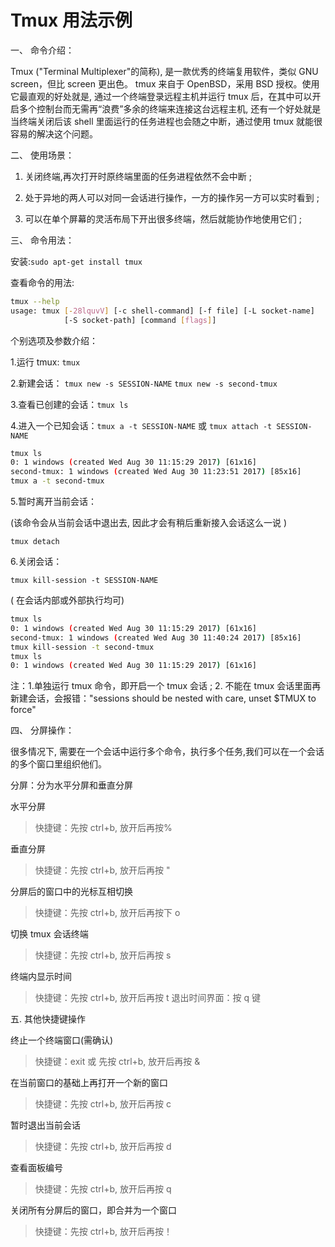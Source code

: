 # Tmux 用法示例

一、 命令介绍：

Tmux ("Terminal Multiplexer"的简称), 是一款优秀的终端复用软件，类似 GNU screen，但比 screen 更出色。
tmux 来自于 OpenBSD，采用 BSD 授权。使用它最直观的好处就是, 通过一个终端登录远程主机并运行 tmux 后，在其中可以开启多个控制台而无需再“浪费”多余的终端来连接这台远程主机,
还有一个好处就是当终端关闭后该 shell 里面运行的任务进程也会随之中断，通过使用 tmux 就能很容易的解决这个问题。

二、 使用场景：

1. 关闭终端,再次打开时原终端里面的任务进程依然不会中断 ;

2. 处于异地的两人可以对同一会话进行操作，一方的操作另一方可以实时看到 ;

3. 可以在单个屏幕的灵活布局下开出很多终端，然后就能协作地使用它们 ;

三、 命令用法：

安装:`sudo apt-get install tmux`

查看命令的用法:

```bash
tmux --help
usage: tmux [-28lquvV] [-c shell-command] [-f file] [-L socket-name]
            [-S socket-path] [command [flags]]
```

个别选项及参数介绍：

1.运行 tmux: `tmux`

2.新建会话：
`tmux new -s SESSION-NAME`
`tmux new -s second-tmux`

3.查看已创建的会话：`tmux ls`

4.进入一个已知会话：`tmux a -t SESSION-NAME` 或 `tmux attach -t SESSION-NAME`

```bash
tmux ls
0: 1 windows (created Wed Aug 30 11:15:29 2017) [61x16]
second-tmux: 1 windows (created Wed Aug 30 11:23:51 2017) [85x16]
tmux a -t second-tmux
```

5.暂时离开当前会话：

(该命令会从当前会话中退出去, 因此才会有稍后重新接入会话这么一说 )

`tmux detach`

6.关闭会话：

`tmux kill-session -t SESSION-NAME`

( 在会话内部或外部执行均可)

```bash
tmux ls
0: 1 windows (created Wed Aug 30 11:15:29 2017) [61x16]
second-tmux: 1 windows (created Wed Aug 30 11:40:24 2017) [85x16]
tmux kill-session -t second-tmux
tmux ls
0: 1 windows (created Wed Aug 30 11:15:29 2017) [61x16]
```

注：1.单独运行 tmux 命令，即开启一个 tmux 会话 ; 2. 不能在 tmux 会话里面再新建会话，会报错："sessions should be nested with care, unset \$TMUX to force"

四、 分屏操作：

很多情况下, 需要在一个会话中运行多个命令，执行多个任务,我们可以在一个会话的多个窗口里组织他们。

分屏：分为水平分屏和垂直分屏

水平分屏

> 快捷键：先按 ctrl+b, 放开后再按%

垂直分屏

> 快捷键：先按 ctrl+b, 放开后再按 "

分屏后的窗口中的光标互相切换

> 快捷键：先按 ctrl+b, 放开后再按下 o

切换 tmux 会话终端

> 快捷键：先按 ctrl+b, 放开后再按 s

终端内显示时间

> 快捷键：先按 ctrl+b, 放开后再按 t
> 退出时间界面：按 q 键

五. 其他快捷键操作

终止一个终端窗口(需确认)

> 快捷键：exit 或 先按 ctrl+b, 放开后再按 &

在当前窗口的基础上再打开一个新的窗口

> 快捷键：先按 ctrl+b, 放开后再按 c

暂时退出当前会话

> 快捷键：先按 ctrl+b, 放开后再按 d

查看面板编号

> 快捷键：先按 ctrl+b, 放开后再按 q

关闭所有分屏后的窗口，即合并为一个窗口

> 快捷键：先按 ctrl+b, 放开后再按！
